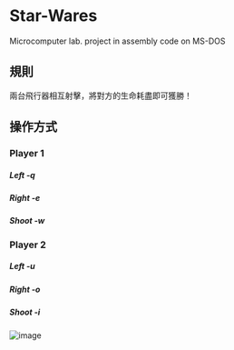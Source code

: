 # Star-Wares

Microcomputer lab. project in assembly code on MS-DOS

## 規則

兩台飛行器相互射擊，將對方的生命耗盡即可獲勝！

## 操作方式
### Player 1       
##### Left  -q  
##### Right -e 
##### Shoot -w 

### Player 2
##### Left   -u
##### Right  -o
##### Shoot  -i
![image](https://github.com/Joey3783/Star-Wares/assets/69084881/390c678e-34e0-44eb-b532-5dd84f31375d)

